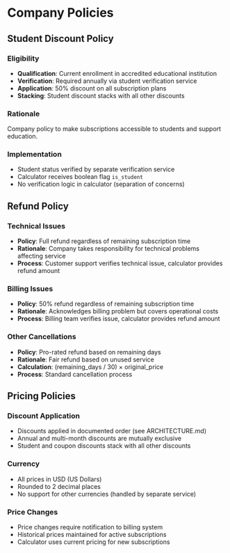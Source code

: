 # Company Policies

## Student Discount Policy

### Eligibility
- **Qualification**: Current enrollment in accredited educational institution
- **Verification**: Required annually via student verification service
- **Application**: 50% discount on all subscription plans
- **Stacking**: Student discount stacks with all other discounts

### Rationale
Company policy to make subscriptions accessible to students and support education.

### Implementation
- Student status verified by separate verification service
- Calculator receives boolean flag `is_student`
- No verification logic in calculator (separation of concerns)

## Refund Policy

### Technical Issues
- **Policy**: Full refund regardless of remaining subscription time
- **Rationale**: Company takes responsibility for technical problems affecting service
- **Process**: Customer support verifies technical issue, calculator provides refund amount

### Billing Issues
- **Policy**: 50% refund regardless of remaining subscription time
- **Rationale**: Acknowledges billing problem but covers operational costs
- **Process**: Billing team verifies issue, calculator provides refund amount

### Other Cancellations
- **Policy**: Pro-rated refund based on remaining days
- **Rationale**: Fair refund based on unused service
- **Calculation**: (remaining_days / 30) × original_price
- **Process**: Standard cancellation process

## Pricing Policies

### Discount Application
- Discounts applied in documented order (see ARCHITECTURE.md)
- Annual and multi-month discounts are mutually exclusive
- Student and coupon discounts stack with all other discounts

### Currency
- All prices in USD (US Dollars)
- Rounded to 2 decimal places
- No support for other currencies (handled by separate service)

### Price Changes
- Price changes require notification to billing system
- Historical prices maintained for active subscriptions
- Calculator uses current pricing for new subscriptions

